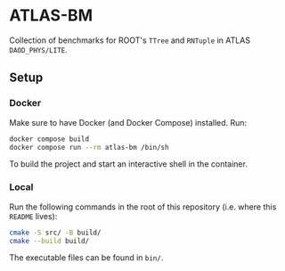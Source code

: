 # ATLAS-BM

Collection of benchmarks for ROOT's `TTree` and `RNTuple` in ATLAS `DAOD_PHYS/LITE`.

## Setup

### Docker
Make sure to have Docker (and Docker Compose) installed.
Run:
```sh
docker compose build
docker compose run --rm atlas-bm /bin/sh
```
To build the project and start an interactive shell in the container.

### Local
Run the following commands in the root of this repository (i.e. where this `README` lives):
```sh
cmake -S src/ -B build/
cmake --build build/
```
The executable files can be found in `bin/`.
